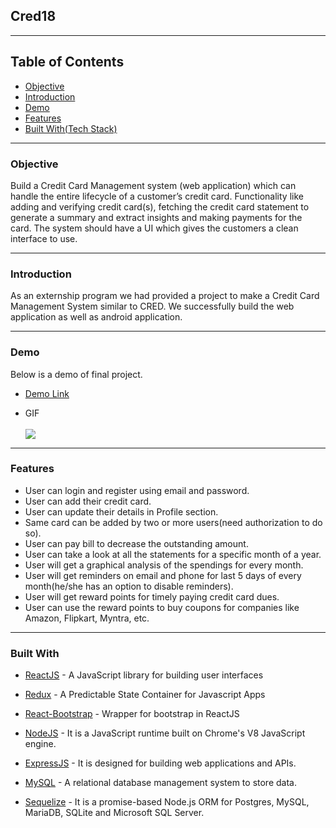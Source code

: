 
## Cred18
---

## Table of Contents

- [Objective](#objective)
- [Introduction](#introduction)
- [Demo](#demo)
- [Features](#features)
- [Built With(Tech Stack)](#built-with)

---

### Objective

Build a Credit Card Management system (web application) which can handle the entire lifecycle of a customer’s credit card. Functionality like adding and verifying credit card(s), fetching the credit card statement to generate a summary and extract insights and making payments for the card. The system should have a UI which gives the customers a clean interface to use.

---

### Introduction

As an externship program we had provided a project to make a Credit Card Management System similar to CRED. We successfully build the web application as well as android application. 

---

### Demo

Below is a demo of final project.

- [Demo Link](https://www.youtube.com/watch?v=3rGtfzDxl0A)

- GIF  <br/> <br/> ![](./assets/demo.gif)

---

### Features

- User can login and register using email and password.
- User can add their credit card.
- User can update their details in Profile section.
- Same card can be added by two or more users(need authorization to do so).
- User can pay bill to decrease the outstanding amount.
- User can take a look at all the statements for a specific month of a year.
- User will get a graphical analysis of the spendings for every month.
- User will get reminders on email and phone for last 5 days of every month(he/she has an option to disable reminders).
- User will get reward points for timely paying credit card dues.
- User can use the reward points to buy coupons for companies like Amazon, Flipkart, Myntra, etc.

---

### Built With

- [ReactJS](https://reactjs.org/) - A JavaScript library for building user interfaces
- [Redux](https://redux.js.org/) - A Predictable State Container for Javascript Apps
- [React-Bootstrap](https://react-bootstrap.github.io/) - Wrapper for bootstrap in ReactJS
- [NodeJS](https://nodejs.org/) - It is a JavaScript runtime built on Chrome's V8 JavaScript engine.


- [ExpressJS](https://expressjs.com/) - It is designed for building web applications and APIs.
- [MySQL](https://www.mysql.com/) - A relational database management system to store data.
- [Sequelize](https://sequelize.org/) - It is a promise-based Node.js ORM for Postgres, MySQL, MariaDB, SQLite and Microsoft SQL Server.
